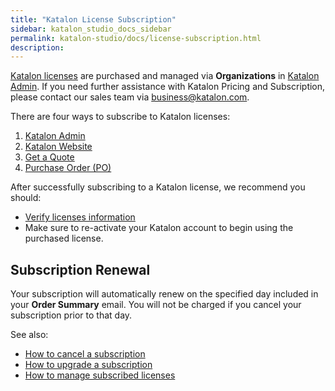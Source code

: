 ```yaml
---
title: "Katalon License Subscription"
sidebar: katalon_studio_docs_sidebar
permalink: katalon-studio/docs/license-subscription.html
description:
---
```

[Katalon licenses](https://docs.katalon.com/katalon-studio/docs/license.html) are purchased and managed via **Organizations** in [Katalon Admin](https://admin.katalon.com/). If you need further assistance with Katalon Pricing and Subscription, please contact our sales team via business@katalon.com.

There are four ways to subscribe to Katalon licenses:

1. [Katalon Admin](https://docs.katalon.com/katalon-studio/docs/license-KT.html)
2. [Katalon Website](https://docs.katalon.com/katalon-studio/docs/subscription-kstore.html)
3. [Get a Quote](https://docs.katalon.com/katalon-studio/docs/license-quote.html)
4. [Purchase Order (PO)](https://docs.katalon.com/katalon-studio/docs/license-po.html)

After successfully subscribing to a Katalon license, we recommend you should:

* [Verify licenses information](https://docs.katalon.com/katalon-studio/docs/license-management.html#verify-and-view-licenses-information)
* Make sure to re-activate your Katalon account to begin using the purchased license.

## Subscription Renewal

Your subscription will automatically renew on the specified day included in your **Order Summary** email. You will not be charged if you cancel your subscription prior to that day.

See also:

* [How to cancel a subscription](https://docs.katalon.com/katalon-studio/docs/cancel-subs.html)
* [How to upgrade a subscription](https://docs.katalon.com/katalon-studio/docs/upgrade-subs.html)
* [How to manage subscribed licenses](https://docs.katalon.com/katalon-studio/docs/license-management.html)